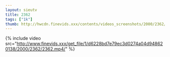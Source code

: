 ```yaml
--- 
layout: sieutv
title: 2362
tags: ["1k"]
thumb: http://hwcdn.finevids.xxx/contents/videos_screenshots/2000/2362/preview.mp4.jpg
---
```

{% include video src="http://www.finevids.xxx/get_file/1/d6228bd7e79ec3d0274a04d948620138/2000/2362/2362.mp4/" %} 
